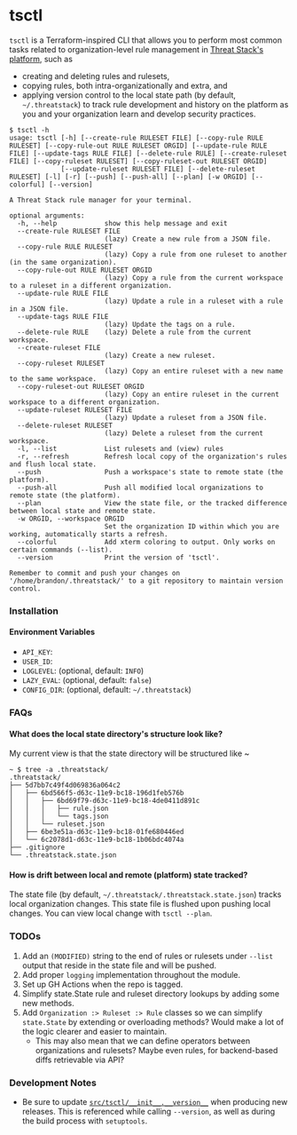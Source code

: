 tsctl
=====

`tsctl` is a Terraform-inspired CLI that allows you to perform most common tasks related to organization-level rule management in [Threat Stack's platform](https://www.threatstack.com/), such as

* creating and deleting rules and rulesets,
* copying rules, both intra-organizationally and extra, and
* applying version control to the local state path (by default, `~/.threatstack`) to track rule development and history on the platform as you and your organization learn and develop security practices.

```text
$ tsctl -h
usage: tsctl [-h] [--create-rule RULESET FILE] [--copy-rule RULE RULESET] [--copy-rule-out RULE RULESET ORGID] [--update-rule RULE FILE] [--update-tags RULE FILE] [--delete-rule RULE] [--create-ruleset FILE] [--copy-ruleset RULESET] [--copy-ruleset-out RULESET ORGID]
             [--update-ruleset RULESET FILE] [--delete-ruleset RULESET] [-l] [-r] [--push] [--push-all] [--plan] [-w ORGID] [--colorful] [--version]

A Threat Stack rule manager for your terminal.

optional arguments:
  -h, --help            show this help message and exit
  --create-rule RULESET FILE
                        (lazy) Create a new rule from a JSON file.
  --copy-rule RULE RULESET
                        (lazy) Copy a rule from one ruleset to another (in the same organization).
  --copy-rule-out RULE RULESET ORGID
                        (lazy) Copy a rule from the current workspace to a ruleset in a different organization.
  --update-rule RULE FILE
                        (lazy) Update a rule in a ruleset with a rule in a JSON file.
  --update-tags RULE FILE
                        (lazy) Update the tags on a rule.
  --delete-rule RULE    (lazy) Delete a rule from the current workspace.
  --create-ruleset FILE
                        (lazy) Create a new ruleset.
  --copy-ruleset RULESET
                        (lazy) Copy an entire ruleset with a new name to the same workspace.
  --copy-ruleset-out RULESET ORGID
                        (lazy) Copy an entire ruleset in the current workspace to a different organization.
  --update-ruleset RULESET FILE
                        (lazy) Update a ruleset from a JSON file.
  --delete-ruleset RULESET
                        (lazy) Delete a ruleset from the current workspace.
  -l, --list            List rulesets and (view) rules
  -r, --refresh         Refresh local copy of the organization's rules and flush local state.
  --push                Push a workspace's state to remote state (the platform).
  --push-all            Push all modified local organizations to remote state (the platform).
  --plan                View the state file, or the tracked difference between local state and remote state.
  -w ORGID, --workspace ORGID
                        Set the organization ID within which you are working, automatically starts a refresh.
  --colorful            Add xterm coloring to output. Only works on certain commands (--list).
  --version             Print the version of 'tsctl'.

Remember to commit and push your changes on '/home/brandon/.threatstack/' to a git repository to maintain version control.
```

### Installation

#### Environment Variables

* `API_KEY`:
* `USER_ID`: 
* `LOGLEVEL`: (optional, default: `INFO`)
* `LAZY_EVAL`: (optional, default: `false`)
* `CONFIG_DIR`: (optional, default: `~/.threatstack`)

### FAQs

#### What does the local state directory's structure look like?

My current view is that the state directory will be structured like ~
```text
~ $ tree -a .threatstack/
.threatstack/
├── 5d7bb7c49f4d069836a064c2
│   ├── 6bd566f5-d63c-11e9-bc18-196d1feb576b
│   │   ├── 6bd69f79-d63c-11e9-bc18-4de0411d891c
│   │   │   ├── rule.json
│   │   │   └── tags.json
│   │   └── ruleset.json
│   ├── 6be3e51a-d63c-11e9-bc18-01fe680446ed
│   └── 6c2078d1-d63c-11e9-bc18-1b06bdc4074a
├── .gitignore
└── .threatstack.state.json
```

#### How is drift between local and remote (platform) state tracked?

The state file (by default, `~/.threatstack/.threatstack.state.json`) tracks local organization changes. This state file is flushed upon pushing local changes. You can view local change with `tsctl --plan`.

### TODOs

1. Add an `(MODIFIED)` string to the end of rules or rulesets under `--list` output that reside in the state file and will be pushed.
2. Add proper `logging` implementation throughout the module.
3. Set up GH Actions when the repo is tagged.
4. Simplify state.State rule and ruleset directory lookups by adding some new methods.
5. Add `Organization :> Ruleset :> Rule` classes so we can simplify `state.State` by extending or overloading methods? Would make a lot of the logic clearer and easier to maintain.
    - This may also mean that we can define operators between organizations and rulesets? Maybe even rules, for backend-based diffs retrievable via API?

### Development Notes

* Be sure to update [`src/tsctl/__init__.__version__`](src/tsctl/__init__.py) when producing new releases. This is referenced while calling `--version`, as well as during the build process with `setuptools`.